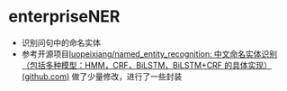# enterpriseNER

- 识别问句中的命名实体
- 参考开源项目[luopeixiang/named_entity_recognition: 中文命名实体识别（包括多种模型：HMM，CRF，BiLSTM，BiLSTM+CRF 的具体实现） (github.com)](https://github.com/luopeixiang/named_entity_recognition) 做了少量修改，进行了一些封装
